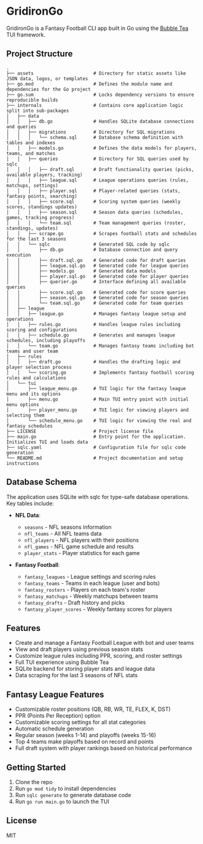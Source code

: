 # GridironGo
GridironGo is a Fantasy Football CLI app built in Go using the [Bubble Tea](https://github.com/charmbracelet/bubbletea) TUI framework.

## Project Structure
```
.
├── assets                      # Directory for static assets like JSON data, logos, or templates
├── go.mod                      # Defines the module name and dependencies for the Go project
├── go.sum                      # Locks dependency versions to ensure reproducible builds
├── internals                   # Contains core application logic split into sub-packages
│   ├── data
│   │   ├── db.go               # Handles SQLite database connections and queries
│   │   ├── migrations          # Directory for SQL migrations
│   │   │   └── schema.sql      # Database schema definition with tables and indexes
│   │   ├── models.go           # Defines the data models for players, teams, and matches
│   │   ├── queries             # Directory for SQL queries used by sqlc
│   │   │   ├── draft.sql       # Draft functionality queries (picks, available players, tracking)
│   │   │   ├── league.sql      # League operations queries (rules, matchups, settings)
│   │   │   ├── player.sql      # Player-related queries (stats, fantasy points, searching)
│   │   │   ├── score.sql       # Scoring system queries (weekly scores, standings updates)
│   │   │   ├── season.sql      # Season data queries (schedules, games, tracking progress)
│   │   │   └── team.sql        # Team management queries (roster, standings, updates)
│   │   ├── scrape.go           # Scrapes football stats and schedules for the last 3 seasons
│   │   └── sqlc                # Generated SQL code by sqlc
│   │       ├── db.go           # Database connection and query execution
│   │       ├── draft.sql.go    # Generated code for draft queries
│   │       ├── league.sql.go   # Generated code for league queries
│   │       ├── models.go       # Generated data models
│   │       ├── player.sql.go   # Generated code for player queries
│   │       ├── querier.go      # Interface defining all available queries
│   │       ├── score.sql.go    # Generated code for score queries
│   │       ├── season.sql.go   # Generated code for season queries
│   │       └── team.sql.go     # Generated code for team queries
│   ├── league
│   │   ├── league.go           # Manages fantasy league setup and operations
│   │   ├── rules.go            # Handles league rules including scoring and configurations
│   │   ├── schedule.go         # Generates and manages league schedules, including playoffs
│   │   └── team.go             # Manages fantasy teams including bot teams and user team
│   ├── rules
│   │   ├── draft.go            # Handles the drafting logic and player selection process
│   │   └── scoring.go          # Implements fantasy football scoring rules and calculations
│   └── tui
│       ├── league_menu.go      # TUI logic for the fantasy league menu and its options
│       ├── menu.go             # Main TUI entry point with initial menu options
│       ├── player_menu.go      # TUI logic for viewing players and selecting them
│       └── schedule_menu.go    # TUI logic for viewing the real and fantasy schedules
├── LICENSE                     # Project license file
├── main.go                     # Entry point for the application. Initializes TUI and loads data
├── sqlc.yaml                   # Configuration file for sqlc code generation
└── README.md                   # Project documentation and setup instructions
```

## Database Schema
The application uses SQLite with sqlc for type-safe database operations. Key tables include:

- **NFL Data**: 
  - `seasons` - NFL seasons information
  - `nfl_teams` - All NFL teams data
  - `nfl_players` - NFL players with their positions
  - `nfl_games` - NFL game schedule and results
  - `player_stats` - Player statistics for each game

- **Fantasy Football**:
  - `fantasy_leagues` - League settings and scoring rules
  - `fantasy_teams` - Teams in each league (user and bots)
  - `fantasy_rosters` - Players on each team's roster
  - `fantasy_matchups` - Weekly matchups between teams
  - `fantasy_drafts` - Draft history and picks
  - `fantasy_player_scores` - Weekly fantasy scores for players

## Features
- Create and manage a Fantasy Football League with bot and user teams
- View and draft players using previous season stats
- Customize league rules including PPR, scoring, and roster settings
- Full TUI experience using Bubble Tea
- SQLite backend for storing player stats and league data
- Data scraping for the last 3 seasons of NFL stats

## Fantasy League Features
- Customizable roster positions (QB, RB, WR, TE, FLEX, K, DST)
- PPR (Points Per Reception) option
- Customizable scoring settings for all stat categories
- Automatic schedule generation
- Regular season (weeks 1-14) and playoffs (weeks 15-16)
- Top 4 teams make playoffs based on record and points
- Full draft system with player rankings based on historical performance

## Getting Started
1. Clone the repo
2. Run `go mod tidy` to install dependencies
3. Run `sqlc generate` to generate database code
4. Run `go run main.go` to launch the TUI

## License
MIT
